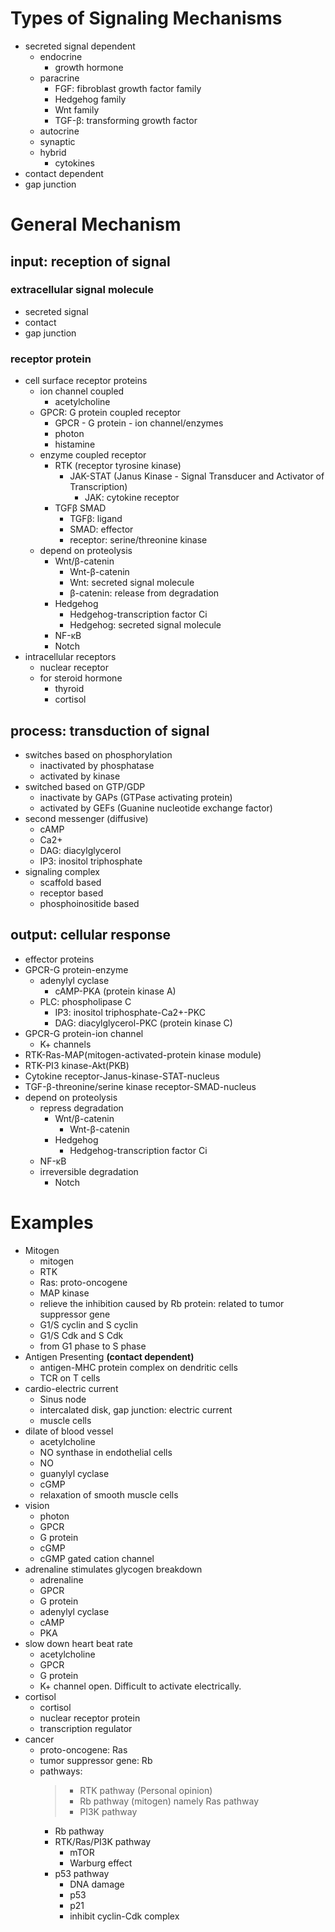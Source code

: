 # Types of Signaling Mechanisms
* secreted signal dependent 
  * endocrine
    * growth hormone
  * paracrine
    * FGF: fibroblast growth factor family
    * Hedgehog family
    * Wnt family
    * TGF-β: transforming growth factor
  * autocrine
  * synaptic
  * hybrid
    * cytokines
* contact dependent
* gap junction 

# General Mechanism
## input: reception of signal
### extracellular signal molecule
* secreted signal
* contact
* gap junction
### receptor protein
* cell surface receptor proteins
    * ion channel coupled
      * acetylcholine
    * GPCR: G protein coupled receptor
      * GPCR - G protein - ion channel/enzymes
      * photon
      * histamine
    * enzyme coupled receptor
      * RTK (receptor tyrosine kinase)
        * JAK-STAT (Janus Kinase - Signal Transducer and Activator of Transcription)
          * JAK: cytokine receptor
      * TGFβ SMAD
        * TGFβ: ligand
        * SMAD: effector
        * receptor: serine/threonine kinase
    * depend on proteolysis
      * Wnt/β-catenin
        * Wnt-β-catenin
        * Wnt: secreted signal molecule
        * β-catenin: release from degradation
      * Hedgehog
        * Hedgehog-transcription factor Ci
        * Hedgehog: secreted signal molecule
      * NF-κB
      * Notch
* intracellular receptors
    * nuclear receptor
    * for steroid hormone
      * thyroid
      * cortisol
## process: transduction of signal

* switches based on phosphorylation
    * inactivated by phosphatase
    * activated by kinase
* switched based on GTP/GDP
    * inactivate by GAPs (GTPase activating protein)
    * activated by GEFs (Guanine nucleotide exchange factor)
* second messenger (diffusive)
    * cAMP
    * Ca2+
    * DAG: diacylglycerol
    * IP3: inositol triphosphate
* signaling complex
    * scaffold based
    * receptor based
    * phosphoinositide based
## output: cellular response
* effector proteins
* GPCR-G protein-enzyme
  * adenylyl cyclase
    * cAMP-PKA (protein kinase A)
  * PLC: phospholipase C 
    * IP3: inositol triphosphate-Ca2+-PKC
    * DAG: diacylglycerol-PKC (protein kinase C)
* GPCR-G protein-ion channel
  * K+ channels
* RTK-Ras-MAP(mitogen-activated-protein kinase module)
* RTK-PI3 kinase-Akt(PKB)
* Cytokine receptor-Janus-kinase-STAT-nucleus
* TGF-β-threonine/serine kinase receptor-SMAD-nucleus
* depend on proteolysis
  * repress degradation
    * Wnt/β-catenin
      * Wnt-β-catenin
    * Hedgehog
      * Hedgehog-transcription factor Ci
  * NF-κB
  * irreversible degradation
    * Notch
# Examples
* Mitogen
  * mitogen
  * RTK
  * Ras: proto-oncogene
  * MAP kinase
  * relieve the inhibition caused by Rb protein: related to tumor suppressor gene
  * G1/S cyclin and S cyclin
  * G1/S Cdk and S Cdk
  * from G1 phase to S phase
* Antigen Presenting **(contact dependent)**
  * antigen-MHC protein complex on dendritic cells
  * TCR on T cells
* cardio-electric current
  * Sinus node
  * intercalated disk, gap junction: electric current
  * muscle cells
* dilate of blood vessel
  * acetylcholine
  * NO synthase in endothelial cells
  * NO
  * guanylyl cyclase
  * cGMP
  * relaxation of smooth muscle cells
* vision
  * photon
  * GPCR
  * G protein
  * cGMP
  * cGMP gated cation channel
* adrenaline stimulates glycogen breakdown
  * adrenaline
  * GPCR
  * G protein
  * adenylyl cyclase
  * cAMP
  * PKA
* slow down heart beat rate
  * acetylcholine
  * GPCR
  * G protein
  * K+ channel open. Difficult to activate electrically.
* cortisol
  * cortisol
  * nuclear receptor protein
  * transcription regulator
* cancer
  * proto-oncogene: Ras
  * tumor suppressor gene: Rb
  * pathways: 
    >* RTK pathway (Personal opinion)
    >  * Rb pathway (mitogen) namely Ras pathway
    >  * PI3K pathway
    * Rb pathway
    * RTK/Ras/PI3K pathway
      * mTOR
      * Warburg effect
    * p53 pathway
      * DNA damage
      * p53
      * p21
      * inhibit cyclin-Cdk complex